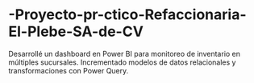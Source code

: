 # -Proyecto-pr-ctico-Refaccionaria-El-Plebe-SA-de-CV
Desarrollé un dashboard en Power BI para monitoreo de inventario en múltiples sucursales. Incrementado modelos de datos relacionales y transformaciones con Power Query.
